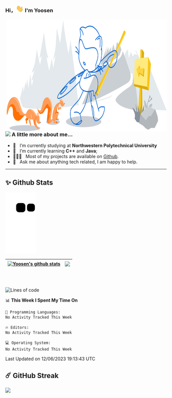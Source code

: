 <!--
**Yoosen/Yoosen** is a ✨ _special_ ✨ repository because its `README.md` (this file) appears on your GitHub profile.

Here are some ideas to get you started:

- 🔭 I’m currently working on ...
- 🌱 I’m currently learning ...
- 👯 I’m looking to collaborate on ...
- 🤔 I’m looking for help with ...
- 💬 Ask me about ...
- 📫 How to reach me: ...
- 😄 Pronouns: ...
- ⚡ Fun fact: ...

- 🎨 &nbsp; Using [this svg](https://storyset.com/illustration/programming/amico) and Figma I made 👉
-->

<!-- header start -->
### Hi，<img src="https://github.com/Yoosen/Yoosen/blob/main/Hi.gif" width="24" alt="hi"> I'm Yoosen

<!-- ![Profile views](https://gpvc.arturio.dev/Yoosen) -->

<!-- header end -->

<!-- body start -->


<!-- img align="right" alt="GIF" src="https://github.com/Yoosen/Yoosen/blob/main/Programming-amico.svg" width="400" -->
<img align="right" alt="GIF" src="https://github.com/Yoosen/Yoosen/blob/main/git-header.svg" width="500" height="350"/>
 <br />
 <br />


<!-- About Me start -->
### <img src="https://media.giphy.com/media/VgCDAzcKvsR6OM0uWg/giphy.gif" width="50"> A little more about me...  


- 🔭 &nbsp; I’m currently studying at **Northwestern Polytechnical University**
- 🌱 &nbsp; I’m currently learning **C++** and **Java**; 
- 👨🏻‍💻 &nbsp; Most of my projects are available on [Github](https://github.com/Yoosen).
- 💬 &nbsp; Ask me about anything tech related, I am happy to help.
<!-- About Me end -->
---



<!-- Github Profile start -->
<!-- <details> -->
<!--   <summary><b>🌟 Github Profile</b></summary> -->
<!--   <img height="320em" width="450em" src="https://metrics.lecoq.io/Yoosen" /> -->
<!-- </details> -->
<!-- Github Profile end -->

<!-- Github Stats start -->
## ✨ Github Stats
<!--   <img height="170em" align="left" src="https://bad-apple-github-readme.vercel.app/api?show_bg=1&username=Yoosen&show_icons=true&hide_border=true&&count_private=true&include_all_commits=true" /> -->
  
<!--   <img height="170em" align="center" src="https://github-readme-stats.vercel.app/api/top-langs/?username=Yoosen&show_icons=true&hide_border=true&layout=compact&langs_count=8" /> -->
  ![Github contributions snake game](https://raw.githubusercontent.com/Yoosen/Yoosen/output/github-contribution-grid-snake.svg) 
 
 | <a href="https://github.com/yoosen/github-readme-stats"><img height="170em" align="center" src="https://bad-apple-github-readme.vercel.app/api?show_bg=1&username=Yoosen&show_icons=true&hide_border=true&&count_private=true&include_all_commits=true" alt="Yoosen's github stats" /></a> | <a href="https://github.com/anuraghazra/github-readme-stats"><img height="170em" align="center" src="https://github-readme-stats.vercel.app/api/top-langs/?username=Yoosen&show_icons=true&hide_border=true&layout=compact&langs_count=6&hide=HTML,CSS,JavaScript,SCSS" /></a> |
| ------------- | ------------- |
 
  <br />
  <br />

  
  <!--START_SECTION:waka-->
![Lines of code](https://img.shields.io/badge/From%20Hello%20World%20I%27ve%20Written-571.0%20thousand%20lines%20of%20code-blue)

📊 **This Week I Spent My Time On** 

```text
💬 Programming Languages: 
No Activity Tracked This Week

🔥 Editors: 
No Activity Tracked This Week

💻 Operating System: 
No Activity Tracked This Week
```


 Last Updated on 12/06/2023 19:13:43 UTC
<!--END_SECTION:waka-->
  
<!--   ![Wwakatime stats](https://github-readme-stats-taupe-two.vercel.app/api/wakatime?username=yoosen&hide_title=true&hide_border=true&langs_count=5&bg_color=00000000&text_color=777) -->

<!-- Github Stats end -->

<!-- GitHub Streak start -->
## ☄️ GitHub Streak
  <img height="180em" src="https://github-readme-streak-stats.herokuapp.com/?user=Yoosen" />
<!-- GitHub Streak end -->

<!-- body end -->
